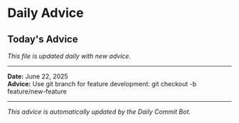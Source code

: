 # Daily Advice

## Today's Advice
*This file is updated daily with new advice.*

---

**Date:** June 22, 2025  
**Advice:** Use git branch for feature development: git checkout -b feature/new-feature

---

*This advice is automatically updated by the Daily Commit Bot.*

